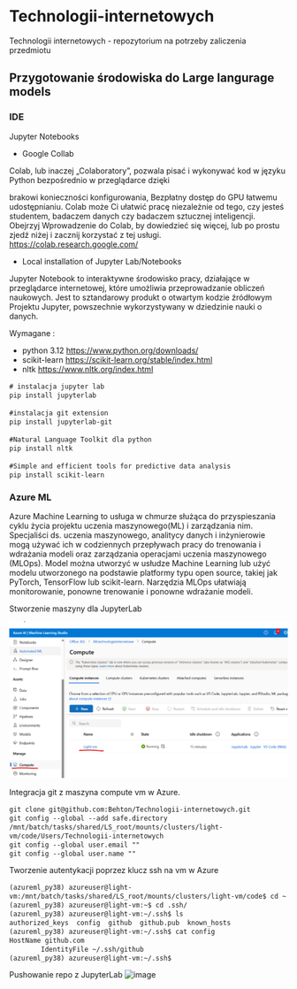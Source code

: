 # Technologii-internetowych
Technologii internetowych - repozytorium na potrzeby zaliczenia przedmiotu


## Przygotowanie środowiska do Large langurage models

### IDE
Jupyter Notebooks 
- Google Collab

Colab, lub inaczej „Colaboratory”, pozwala pisać i wykonywać kod w języku Python bezpośrednio w przeglądarce dzięki

brakowi konieczności konfigurowania,
Bezpłatny dostęp do GPU
łatwemu udostępnianiu.
Colab może Ci ułatwić pracę niezależnie od tego, czy jesteś studentem, badaczem danych czy badaczem sztucznej inteligencji. Obejrzyj Wprowadzenie do Colab, by dowiedzieć się więcej, lub po prostu zjedź niżej i zacznij korzystać z tej usługi.
https://colab.research.google.com/

- Local installation of Jupyter Lab/Notebooks

Jupyter Notebook to interaktywne środowisko pracy, działające w przeglądarce internetowej, które umożliwia przeprowadzanie obliczeń naukowych. Jest to sztandarowy produkt o otwartym kodzie źródłowym Projektu Jupyter, powszechnie wykorzystywany w dziedzinie nauki o danych.


Wymagane : 
- python 3.12
https://www.python.org/downloads/
- scikit-learn
https://scikit-learn.org/stable/index.html
- nltk
https://www.nltk.org/index.html

```
# instalacja jupyter lab 
pip install jupyterlab

#instalacja git extension
pip install jupyterlab-git

#Natural Language Toolkit dla python
pip install nltk

#Simple and efficient tools for predictive data analysis
pip install scikit-learn
```

### Azure ML
Azure Machine Learning to usługa w chmurze służąca do przyspieszania cyklu życia projektu uczenia maszynowego(ML) i zarządzania nim. 
Specjaliści ds. uczenia maszynowego, analitycy danych i inżynierowie mogą używać ich w codziennych przepływach pracy do trenowania i wdrażania modeli oraz zarządzania operacjami uczenia maszynowego (MLOps).
Model można utworzyć w usłudze Machine Learning lub użyć modelu utworzonego na podstawie platformy typu open source, takiej jak PyTorch, TensorFlow lub scikit-learn.
Narzędzia MLOps ułatwiają monitorowanie, ponowne trenowanie i ponowne wdrażanie modeli.

Stworzenie maszyny dla JupyterLab

<img src=https://github.com/Behton/Technologii-internetowych/blob/main/img/img.png>

Integracja git z maszyna compute vm w Azure.
```
git clone git@github.com:Behton/Technologii-internetowych.git
git config --global --add safe.directory /mnt/batch/tasks/shared/LS_root/mounts/clusters/light-vm/code/Users/Technologii-internetowych
git config --global user.email ""  
git config --global user.name ""
```

Tworzenie autentykacji poprzez klucz ssh na vm w Azure
```
(azureml_py38) azureuser@light-vm:/mnt/batch/tasks/shared/LS_root/mounts/clusters/light-vm/code$ cd ~
(azureml_py38) azureuser@light-vm:~$ cd .ssh/
(azureml_py38) azureuser@light-vm:~/.ssh$ ls
authorized_keys  config  github  github.pub  known_hosts
(azureml_py38) azureuser@light-vm:~/.ssh$ cat config 
HostName github.com 
        IdentityFile ~/.ssh/github
(azureml_py38) azureuser@light-vm:~/.ssh$ 
```

Pushowanie repo z JupyterLab
![image](https://github.com/user-attachments/assets/cdd62210-f82b-4bd0-af45-3ad841df177b)



